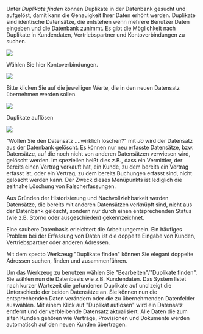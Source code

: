 Unter *Duplikate finden* können Duplikate in der Datenbank gesucht und aufgelöst, damit kann die Genauigkeit Ihrer Daten erhöht werden. Duplikate sind identische Datensätze, die entstehen wenn mehrere Benutzer Daten eingeben und die Datenbank zunimmt.
Es gibt die Möglichkeit nach Duplikate in Kundendaten, Vertriebspartner und Kontoverbindungen zu suchen.

![](http://xpecto.github.io/docs/img/img_1421242451087.png)

Wählen Sie hier Kontoverbindungen.

![](http://xpecto.github.io/docs/img/img_1421247350050.png)

Bitte klicken Sie auf die jeweiligen Werte, die in den neuen Datensatz übernehmen werden sollen.

![](http://xpecto.github.io/docs/img/img_1421247414670.png)

Duplikate auflösen

![](http://xpecto.github.io/docs/img/img_1421247541196.png)


"Wollen Sie den Datensatz ....wirklich löschen?" mit _Ja_ wird der Datensatz aus der Datenbank gelöscht. Es können nur neu erfasste Datensätze, bzw. Datensätze, auf die noch nicht von anderen Datensätzen verwiesen wird, gelöscht werden. Im speziellen heißt dies z.B., dass ein Vermittler, der bereits einen Vertrag verkauft hat, ein Kunde, zu dem bereits ein Vertrag erfasst ist, oder ein Vertrag, zu dem bereits Buchungen erfasst sind, nicht gelöscht werden kann. Der Zweck dieses Menüpunkts ist lediglich die zeitnahe Löschung von Falscherfassungen.

Aus Gründen der Historisierung und Nachvollziehbarkeit werden Datensätze, die bereits mit anderen Datensätzen verknüpft sind, nicht aus der Datenbank gelöscht, sondern nur durch einen entsprechenden Status (wie z.B. Storno oder ausgeschieden) gekennzeichnet.

Eine saubere Datenbasis erleichtert die Arbeit ungemein. Ein häufiges Problem bei der Erfassung von Daten ist die doppelte Eingabe von Kunden, Vertriebspartner oder anderen Adressen.

Mit dem xpecto Werkzeug "Duplikate finden" können Sie elegant doppelte Adressen suchen, finden und zusammenführen.

Um das Werkzeug zu benutzen wählen Sie "Bearbeiten"/"Duplikate finden". Sie wählen nun die Datenbasis wie z.B. Kundendaten. Das System listet nach kurzer Wartezeit die gefundenen Duplikate auf und zeigt die Unterschiede der beiden Datensätze an. Sie können nun die entsprechenden Daten verändern oder die zu übernehmenden Datenfelder auswählen. Mit einem Klick auf "Duplikat auflösen" wird ein Datensatz entfernt und der verbleibende Datensatz aktualisiert. Alle Daten die zum alten Kunden gehören wie Verträge, Provisionen und Dokumente werden automatisch auf den neuen Kunden übertragen.